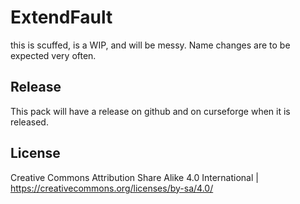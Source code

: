 # ExtendFault

this is scuffed, is a WIP, and will be messy.
Name changes are to be expected very often.

## Release

This pack will have a release on github and on curseforge when it is released.

## License

Creative Commons Attribution Share Alike 4.0 International | https://creativecommons.org/licenses/by-sa/4.0/

